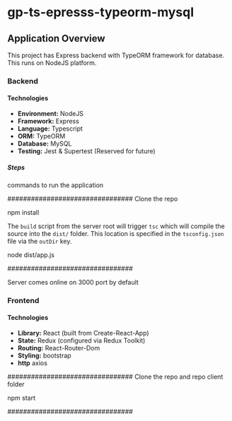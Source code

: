 # gp-ts-epresss-typeorm-mysql
## Application Overview
This project has Express backend with TypeORM framework for database. This runs on NodeJS platform.

### Backend

#### Technologies

- **Environment:** NodeJS
- **Framework:** Express 
- **Language:** Typescript
- **ORM:** TypeORM
- **Database:** MySQL
- **Testing:** Jest & Supertest (Reserved for future)

##### Steps

commands to run the application

################################
Clone the repo

npm install

The `build` script from the server root will trigger `tsc` which will compile the source into the `dist/` folder. 
This location is specified in the `tsconfig.json` file via the `outDir` key.

node dist/app.js

################################

Server comes online on 3000 port by default

### Frontend

#### Technologies

- **Library:** React (built from Create-React-App)
- **State:** Redux (configured via Redux Toolkit)
- **Routing:** React-Router-Dom
- **Styling:** bootstrap
- **http** axios

################################
Clone the repo and repo client folder

npm start 

################################